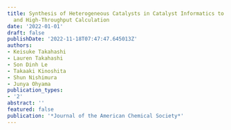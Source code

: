 ```yaml
---
title: Synthesis of Heterogeneous Catalysts in Catalyst Informatics to Bridge Experiment
  and High-Throughput Calculation
date: '2022-01-01'
draft: false
publishDate: '2022-11-18T07:47:47.645013Z'
authors:
- Keisuke Takahashi
- Lauren Takahashi
- Son Dinh Le
- Takaaki Kinoshita
- Shun Nishimura
- Junya Ohyama
publication_types:
- '2'
abstract: ''
featured: false
publication: '*Journal of the American Chemical Society*'
---
```


